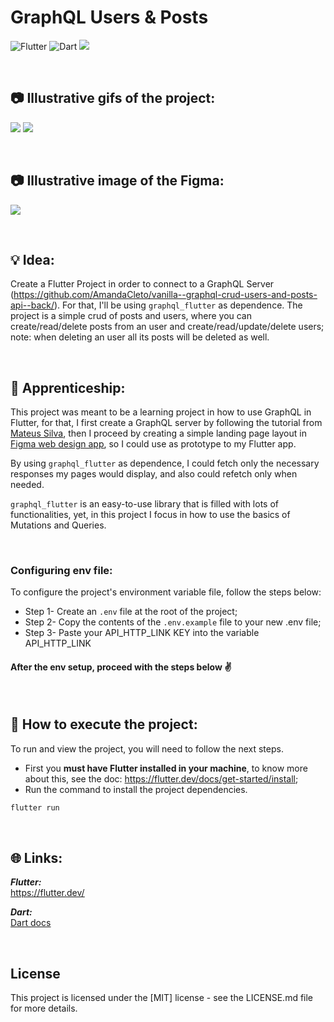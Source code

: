 # GraphQL Users & Posts

![Flutter](https://img.shields.io/badge/Flutter-02569B?style=for-the-badge&logo=flutter&logoColor=white)
![Dart](https://img.shields.io/badge/Dart-0175C2?style=for-the-badge&logo=dart&logoColor=white)
<img src="https://img.shields.io/badge/-GraphQL-E10098?style=for-the-badge&logo=graphql&logoColor=white">

<br>

## 📷 Illustrative gifs of the project:
![](https://amandacleto.github.io/images-for-projects/public/images/github-readme/graphql-users-posts/graphql-users-posts-part1.gif)
![](https://amandacleto.github.io/images-for-projects/public/images/github-readme/graphql-users-posts/graphql-users-posts-part2.gif)

<br>

## 📷 Illustrative image of the Figma:
![](https://amandacleto.github.io/images-for-projects/public/images/github-readme/graphql-users-posts/graphql-figma.png)


<br>

## 💡 Idea:
Create a Flutter Project in order to connect to a GraphQL Server (https://github.com/AmandaCleto/vanilla--graphql-crud-users-and-posts-api--back/). For that, I'll be using ```graphql_flutter``` as dependence.
The project is a simple crud of posts and users, where you can create/read/delete posts from an user and create/read/update/delete users;
note: when deleting an user all its posts will be deleted as well.

<br>


## 🎇 Apprenticeship:
This project was meant to be a learning project in how to use GraphQL in Flutter, for that, I first create a GraphQL server by following the tutorial from [<ins>Mateus Silva</ins>](https://www.youtube.com/watch?v=7RoHxSGVAdU&list=PLPXWI3llyMiK9uw7tfljM2hnQl2qu6CeT), then I proceed by creating a simple landing page layout in [<ins>Figma web design app</ins>](https://www.figma.com), so I could use as prototype to my Flutter app.

By using ```graphql_flutter``` as dependence, I could fetch only the necessary responses my pages would display, and also could refetch only when needed.


```graphql_flutter``` is an easy-to-use library that is filled with lots of functionalities, yet, in this project I focus in how to use the basics of Mutations and Queries.

<br>

### Configuring env file:
To configure the project's environment variable file, follow the steps below:
- Step 1- Create an ```.env``` file at the root of the project;
- Step 2- Copy the contents of the ```.env.example``` file to your new .env file;
- Step 3- Paste your API_HTTP_LINK KEY into the variable API_HTTP_LINK
#### After the env setup, proceed with the steps below ✌

<br>

## 🚀 How to execute the project:
To run and view the project, you will need to follow the next steps.
  * First you **must have Flutter installed in your machine**, to know more about this, see the doc: https://flutter.dev/docs/get-started/install;
  * Run the command to install the project dependencies.
   ```sh
   flutter run
   ```



<br>

## 🌐 Links:
***Flutter:***<br>
[<ins>https://flutter.dev/</ins>](https://flutter.dev/)


***Dart:***<br>
[<ins>Dart docs</ins>](https://dart.dev/guides/)<br>



<br>


## License
This project is licensed under the [MIT] license - see the LICENSE.md file for more details.




